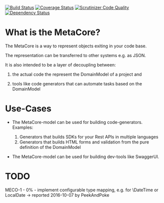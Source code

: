 [![Build Status](https://travis-ci.org/PeekAndPoke/metacore.svg?branch=master)](https://www.travis-ci.org/PeekAndPoke/metacore)
[![Coverage Status](https://coveralls.io/repos/github/PeekAndPoke/metacore/badge.svg?branch=master)](https://coveralls.io/github/PeekAndPoke/metacore?branch=master)
[![Scrutinizer Code Quality](https://scrutinizer-ci.com/g/PeekAndPoke/metacore/badges/quality-score.png?b=master)](https://scrutinizer-ci.com/g/PeekAndPoke/metacore/?branch=master)
[![Dependency Status](https://gemnasium.com/badges/github.com/PeekAndPoke/metacore.svg)](https://gemnasium.com/github.com/PeekAndPoke/metacore)


# What is the MetaCore?

The MetaCore is a way to represent objects exiting in your code base.

The representation can be transferred to other systems e.g. as JSON.
                                                        
It is also intended to be a layer of decoupling between:

1. the actual code the represent the DomainModel of a project and

2. tools like code generators that can automate tasks based on the DomainModel

 
# Use-Cases

- The MetaCore-model can be used for building code-generators. Examples:

  1. Generators that builds SDKs for your Rest APIs in multiple languages
  2. Generators that builds HTML forms and validation from the pure
 definition of the DomainModel 

- The MetaCore-model can be used for building dev-tools like SwaggerUI.


# TODO

MECO-1 - 0% - implement configurable type mapping, e.g. for \DateTime or LocalDate
  -> reported 2016-10-07 by PeekAndPoke 

